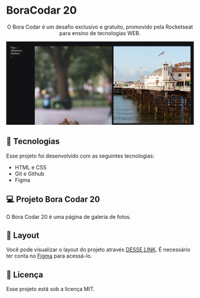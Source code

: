 # BoraCodar 20

<p align="center">
O Bora Codar é um desafio exclusivo e gratuito, promovido pela Rocketseat para ensino de tecnologias WEB. <br/>
</p>

![preview](assets/preview.png)

## 🚀 Tecnologias

Esse projeto foi desenvolvido com as seguintes tecnologias:

- HTML e CSS
- Git e Github 
- Figma

## 💻 Projeto Bora Codar 20

O Bora Codar 20 é uma página de galeria de fotos.

## 🔖 Layout

Você pode visualizar o layout do projeto através [DESSE LINK](https://www.figma.com/community/file/1240650697984569274). É necessário ter conta no [Figma](https://figma.com) para acessá-lo.

## :memo: Licença

Esse projeto está sob a licença MIT.
